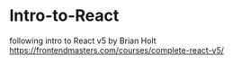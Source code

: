 # Intro-to-React
following intro to React v5 by Brian Holt 
https://frontendmasters.com/courses/complete-react-v5/
